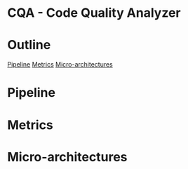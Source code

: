 # CQA - Code Quality Analyzer

# Outline
[Pipeline](#Pipeline)
[Metrics](#Metrics)
[Micro-architectures](#Micro-architectures)

# Pipeline

# Metrics

# Micro-architectures
